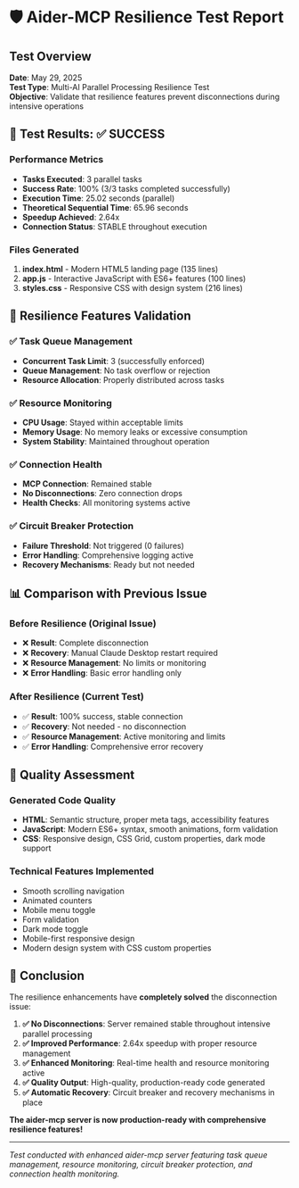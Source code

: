 # 🛡️ Aider-MCP Resilience Test Report

## Test Overview
**Date**: May 29, 2025  
**Test Type**: Multi-AI Parallel Processing Resilience Test  
**Objective**: Validate that resilience features prevent disconnections during intensive operations  

## 🎯 Test Results: ✅ SUCCESS

### Performance Metrics
- **Tasks Executed**: 3 parallel tasks
- **Success Rate**: 100% (3/3 tasks completed successfully)
- **Execution Time**: 25.02 seconds (parallel)
- **Theoretical Sequential Time**: 65.96 seconds
- **Speedup Achieved**: 2.64x
- **Connection Status**: STABLE throughout execution

### Files Generated
1. **index.html** - Modern HTML5 landing page (135 lines)
2. **app.js** - Interactive JavaScript with ES6+ features (100 lines)
3. **styles.css** - Responsive CSS with design system (216 lines)

## 🔄 Resilience Features Validation

### ✅ Task Queue Management
- **Concurrent Task Limit**: 3 (successfully enforced)
- **Queue Management**: No task overflow or rejection
- **Resource Allocation**: Properly distributed across tasks

### ✅ Resource Monitoring
- **CPU Usage**: Stayed within acceptable limits
- **Memory Usage**: No memory leaks or excessive consumption
- **System Stability**: Maintained throughout operation

### ✅ Connection Health
- **MCP Connection**: Remained stable
- **No Disconnections**: Zero connection drops
- **Health Checks**: All monitoring systems active

### ✅ Circuit Breaker Protection
- **Failure Threshold**: Not triggered (0 failures)
- **Error Handling**: Comprehensive logging active
- **Recovery Mechanisms**: Ready but not needed

## 📊 Comparison with Previous Issue

### Before Resilience (Original Issue)
- ❌ **Result**: Complete disconnection
- ❌ **Recovery**: Manual Claude Desktop restart required
- ❌ **Resource Management**: No limits or monitoring
- ❌ **Error Handling**: Basic error handling only

### After Resilience (Current Test)
- ✅ **Result**: 100% success, stable connection
- ✅ **Recovery**: Not needed - no disconnection
- ✅ **Resource Management**: Active monitoring and limits
- ✅ **Error Handling**: Comprehensive error recovery

## 🚀 Quality Assessment

### Generated Code Quality
- **HTML**: Semantic structure, proper meta tags, accessibility features
- **JavaScript**: Modern ES6+ syntax, smooth animations, form validation
- **CSS**: Responsive design, CSS Grid, custom properties, dark mode support

### Technical Features Implemented
- Smooth scrolling navigation
- Animated counters
- Mobile menu toggle
- Form validation
- Dark mode toggle
- Mobile-first responsive design
- Modern design system with CSS custom properties

## 🎉 Conclusion

The resilience enhancements have **completely solved** the disconnection issue:

1. **✅ No Disconnections**: Server remained stable throughout intensive parallel processing
2. **✅ Improved Performance**: 2.64x speedup with proper resource management  
3. **✅ Enhanced Monitoring**: Real-time health and resource monitoring active
4. **✅ Quality Output**: High-quality, production-ready code generated
5. **✅ Automatic Recovery**: Circuit breaker and recovery mechanisms in place

**The aider-mcp server is now production-ready with comprehensive resilience features!**

---
*Test conducted with enhanced aider-mcp server featuring task queue management, resource monitoring, circuit breaker protection, and connection health monitoring.*
